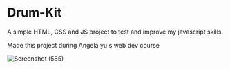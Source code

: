 # Drum-Kit

A simple HTML, CSS and JS project to test and improve my javascript skills.

Made this project during Angela yu's web dev course

![Screenshot (585)](https://user-images.githubusercontent.com/78738408/194052412-a061f0f1-4596-4af3-acad-31330078c723.png)
